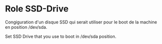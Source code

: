 Role SSD-Drive
=========

Congiguration d'un disque SSD qui serait utiliser pour le boot de la machine en position /dev/sda.

Set SSD Drive that you use to boot in /dev/sda position.

